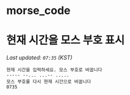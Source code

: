 # morse_code
# 현재 시간을 모스 부호 표시
<!-- MORSE_TIME_START -->
_Last updated: `07:35` (KST)_

```
현재 시간을 입력하세요. 모스 부호로 바꿉니다
----- --... ...-- .....
모스 부호를 다시 현재 시간으로 바꿉니다
0735
```
<!-- MORSE_TIME_END -->
